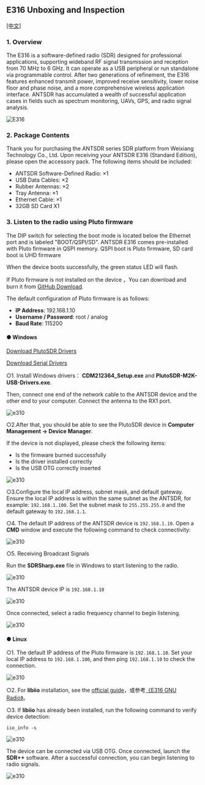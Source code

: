 ## E316 Unboxing and Inspection
[[中文]](../../../cn/device_and_usage_manual/ANTSDR_E_Series_Module/ANTSDR_E316_Reference_Manual/AntsdrE316_Unpacking_examination_cn.html)

### 1. Overview

The E316 is a software-defined radio (SDR) designed for professional applications, supporting wideband RF signal transmission and reception from 70 MHz to 6 GHz. It can operate as a USB peripheral or run standalone via programmable control. After two generations of refinement, the E316 features enhanced transmit power, improved receive sensitivity, lower noise floor and phase noise, and a more comprehensive wireless application interface. ANTSDR has accumulated a wealth of successful application cases in fields such as spectrum monitoring, UAVs, GPS, and radio signal analysis.

![E316](./AntsdrE316_Unpacking_examination.assets/E316-1750413194179-10.jpg)

### 2. Package Contents

Thank you for purchasing the ANTSDR series SDR platform from Weixiang Technology Co., Ltd.
Upon receiving your ANTSDR E316 (Standard Edition), please open the accessory pack. The following items should be included:

- ANTSDR Software-Defined Radio: ×1
- USB Data Cables: ×2
- Rubber Antennas: ×2
- Tray Antenna: ×1
- Ethernet Cable: ×1
- 32GB SD Card X1

### 3. Listen to the radio using **Pluto firmware**

The DIP switch for selecting the boot mode is located below the Ethernet port and is labeled "BOOT/QSPI/SD".
ANTSDR E316 comes pre-installed with Pluto firmware in QSPI memory. QSPI boot is Pluto firmware, SD card boot is UHD firmware

When the device boots successfully, the green status LED will flash.

If Pluto firmware is not installed on the device ，You can download and burn it from [GitHub Download](https://github.com/MicroPhase/antsdr-fw-patch/releases).

The default configuration of Pluto firmware is as follows:

- **IP Address**: 192.168.1.10
- **Username / Password**: root / analog
- **Baud Rate**: 115200

#### ● Windows 

[Download PlutoSDR Drivers](https://wiki.analog.com/university/tools/pluto/drivers/windows)

[Download Serial Drivers](https://ftdichip.com/wp-content/uploads/2021/08/CDM212364_Setup.zip)

○1. Install Windows drivers： **CDM212364_Setup.exe** and **PlutoSDR-M2K-USB-Drivers.exe**.

Then, connect one end of the network cable to the ANTSDR device and the other end to your computer. Connect the antenna to the RX1 port.


![e310](./AntsdrE316_Reference_Manual.assets/E316_connect.png)

○2.After that, you should be able to see the PlutoSDR device in **Computer Management → Device Manager**.

If the device is not displayed, please check the following items:

- Is the firmware burned successfully
- Is the driver installed correctly
- Is the USB OTG correctly inserted

![e310](./AntsdrE316_Unpacking_examination.assets/pluto_windows.png)

○3.Configure the local IP address, subnet mask, and default gateway. Ensure the local IP address is within the same subnet as the ANTSDR, for example: `192.168.1.100`. Set the subnet mask to `255.255.255.0` and the default gateway to `192.168.1.1`.

○4. The default IP address of the ANTSDR device is `192.168.1.10`.
 Open a **CMD** window and execute the following command to check connectivity:

![e310](./AntsdrE316_Unpacking_examination.assets/ping192168110.png)


○5. Receiving Broadcast Signals

Run the **SDRSharp.exe** file in Windows to start listening to the radio.

![e310](./AntsdrE316_Unpacking_examination.assets/sdrsharp.png)

The ANTSDR device IP is `192.168.1.10`

![e310](./AntsdrE316_Unpacking_examination.assets/sdrsharp_connect.png)

Once connected, select a radio frequency channel to begin listening.

![e310](./AntsdrE316_Unpacking_examination.assets/sdrsharp_fm_plutosdr.png)

#### ● Linux

○1.  The default IP address of the Pluto firmware is `192.168.1.10`. Set your local IP address to `192.168.1.100`, and then ping `192.168.1.10` to check the connection.

![e310](./AntsdrE316_Unpacking_examination.assets/linux_ping192.168.1.10.png)

○2. For **libiio** installation, see the [official guide](https://wiki.analog.com/resources/eval/user-guides/ad-fmcdaq2-ebz/software/linux/applications/libiio)，或参考[《E316 GNU Radio》](./AntsdrE316_gnurdio.md)。


○3.  If **libiio** has already been installed, run the following command to verify device detection:

```
iio_info -s
```

![e310](./AntsdrE316_Unpacking_examination.assets/linux_iio_info_s.png)

The device can be connected via USB OTG.
Once connected, launch the **SDR++** software.
After a successful connection, you can begin listening to radio signals.

![e310](../ANTSDR_E310_Reference_Manual/ANTSDR_E310_Reference_Manual.assets/linux_sdr++.png)
